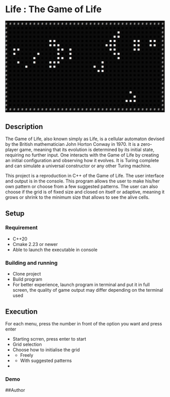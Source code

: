 # Life : The Game of Life
![alt text](https://github.com/HEIGVD-PRG1-F-2022/lab04-life-Sainane/blob/main/images/gameOfLifeExecution.png)

## Description

The Game of Life, also known simply as Life, is a cellular automaton devised by the British mathematician John Horton
Conway in 1970. It is a zero-player game, meaning that its evolution is determined by its initial state, requiring no
further input. One interacts with the Game of Life by creating an initial configuration and observing how it evolves. It
is Turing complete and can simulate a universal constructor or any other Turing machine.

This project is a reproduction in C++ of the Game of Life. The user interface and output is in the console. This program
allows the user to make his/her own pattern or choose from a few suggested patterns. The user can also choose if the
grid is of fixed size and closed on itself or adaptive, meaning it grows or shrink to the minimum size that allows to see the
alive cells.

## Setup
### Requirement
* C++20
* Cmake 2.23 or newer
* Able to launch the executable in console

### Building and running
* Clone project
* Build program
* For better experience, launch program in terminal and put it in full screen, the quality of game output may differ depending on the terminal used

## Execution
For each menu, press the number in front of the option you want and press enter
* Starting scrren, press enter to start
* Grid selection
* Choose how to initialise the grid
* * Freely
* * With suggested patterns 
* 

### Demo

##Author

